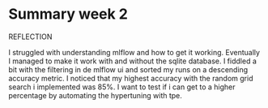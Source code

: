# Summary week 2
REFLECTION 

I struggled with understanding mlflow and how to get it working. Eventually I managed to make it work with and without the sqlite database. I fiddled a bit with the filtering in de mlflow ui and sorted my runs on a descending accuracy metric. I noticed that my highest accuracy with the random grid search i implemented was 85%. I want to test if i can get to a higher percentage by automating the hypertuning with tpe.


